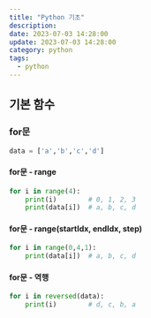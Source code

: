 ```yaml
---
title: "Python 기초"
description:
date: 2023-07-03 14:28:00
update: 2023-07-03 14:28:00
category: python
tags:
  - python
---
```


##  기본 함수 

### for문

```python
data = ['a','b','c','d']
```
#### for문 - range

```python
for i in range(4):
    print(i)        # 0, 1, 2, 3
    print(data[i])  # a, b, c, d
```

#### for문 - range(startIdx, endIdx, step)

```python
for i in range(0,4,1):
    print(data[i])  # a, b, c, d
```

#### for문 - 역행

```python
for i in reversed(data):
    print(i)        # d, c, b, a
```
